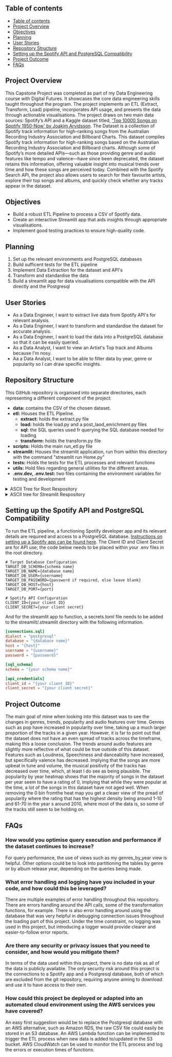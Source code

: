 ## Table of contents

- [Table of contents](#table-of-contents)
- [Project Overview](#project-overview)
- [Objectives](#objectives)
- [Planning](#planning)
- [User Stories](#user-stories)
- [Repository Structure](#repository-structure)
- [Setting up the Spotify API and PostgreSQL Compatibility](#setting-up-the-spotify-api-and-postgresql-compatibility)
- [Project Outcome](#project-outcome)
- [FAQs](#FAQs)

## Project Overview

This Capstone Project was completed as part of my Data Engineering course with Digital Futures. It showcases the core data engineering skills taught throughout the program. The project implements an ETL (Extract, Transform, Load) pipeline, incorporates API usage, and presents the data through actionable visualisations. The project draws on two main data sources: Spotify’s API and a Kaggle dataset titled, ['Top 10000 Songs on Spotify 1950-Now' by Joakim Arvidsson](https://www.kaggle.com/datasets/joebeachcapital/top-10000-spotify-songs-1960-now). The Dataset is a collection of Spotify track information for high-ranking songs from the Australian Recording Industry Association and Billboard Charts. This dataset compiles Spotify track information for high-ranking songs based on the Australian Recording Industry Association and Billboard charts. Although some of Spotify’s more detailed APIs—such as those providing genre and audio features like tempo and valence—have since been deprecated, the dataset retains this information, offering valuable insight into musical trends over time and how these songs are perceived today. Combined with the Spotify Search API, the project also allows users to search for their favourite artists, explore their top songs and albums, and quickly check whether any tracks appear in the dataset.

## Objectives
- Build a robust ETL Pipeline to process a CSV of Spotify data.
- Create an interactive Streamlit app that aids insights through appropriate visualisations.
- Implement good testing practices to ensure high-quality code.

## Planning
1. Set up the relevant environments and PostgreSQL databases
2. Build sufficent tests for the ETL pipeline
3. Implement Data Extraction for the dataset and API's
4. Transform and standardise the data
5. Build a streamlit app for data visualisations compatible with the API directly and the Postgresql

## User Stories
- As a Data Engineer, I want to extract live data from Spotify API's for relevant analysis.
- As a Data Engineer, I want to transform and standardise the dataset for accurate analysis.
- As a Data Engineer, I want to load the data into a PostgreSQL database so that it can be easily queried.
- As a Data Analyst, I want to view an Artist's Top track and Albums because I'm nosy.
- Aa a Data Analyst, I want to be able to filter data by year, genre or popularity so I can draw specific insights.

## Repository Structure
  
This GitHub repository is organised into separate directories, each representing a different component of the project:

- **data:** contains the CSV of the chosen dataset.
- **etl:** Houses the ETL Pipeline.
  - **extract:** holds the extract.py file
  - **load:** holds the load.py and a post_laod_enrichment.py files
  - **sql:** the SQL queries used fr querying the SQL database needed for loading
  - **transform:** holds the transform.py file
- **scripts:** Holds the main run_etl.py file
- **streamlit:** Houses the streamlit application, run from within this directory with the command "streamlit run Home.py"
- **tests:** Holds the tests for the ETL processes and relevant functions
- **utils:** Hold files regarding general utilities for the different areas.
- **.env.dev, .env.test:** two files containing the environment variables for testing and development
<details>
<summary>ASCII Tree for Root Respository</summary>
  
```
config/
├─ env_config.py
├─ db_config.py
data/
├─ raw/
│  ├─ top_10000_1960-now.csv
├─ clean/
│  ├─ transformed_data.csv
etl/
├─ extract/
│  ├─ extract.py
├─ transform/
│  ├─ transform.py
├─ load/
│  ├─ load.py
│  ├─ post_load_enrichment.py
├─ sql/
│  ├─ artists_track_table.sql
│  ├─ genres_by_year.sql
│  ├─ properties_by_year.sql
│  ├─ set_primary_key.sql
scripts/
├─ run_etl.py
streamlit/
tests/
├─ component_tests/
├─ integration_tests/
├─ unit_tests/
├─ run_tests.py
utils/
├─ api_utils.py
├─ transform_utils.py
├─ sql_utils.py
├─ db_utils.py
*.env.test*
*.env.dev*
*.env*
```
Files required by the user to add are marked with *
[Tree maker](https://ascii-tree-generator.com/)

</details>

<details>
  <summary>ASCII tree for Streamlit Respository </summary>

```
.streamlit/
├─ config.toml
├─ *secrets.toml*
app/
├─ home_page/
│  ├─ artist_search.py
├─ page_1/
│  ├─ artist_data.py
│  ├─ artist_top_tracks.py
│  ├─ clean_top_tracks.py
│  ├─ plots.py
├─ page_2/
│  ├─ artist_albums.py
│  ├─ clean_top_album_data.py
│  ├─ dataframes.py
│  ├─ get_track_popularity.py
│  ├─ plots.py
├─ page_3/
│  ├─ artist_songs_dataframe.py
├─ page_4/
│  ├─ genres_by_year.py
│  ├─ plots.py
├─ page_5/
│  ├─ properties_by_year.py
│  ├─ plots.py
├─ sql/
│  ├─ artist_songs_in_top_songs.py
│  ├─ genres_by_year.py
│  ├─ features_by_year.py
|  utils/
│  ├─ api_utils.py
│  ├─ sql_utils.py
├─ page_1_output.py
├─ page_2_output.py
├─ page_3_output.py
├─ page_4_output.py
├─ page_5_output.py
pages/
├─ 1_Artist_Top_Tracks.py
├─ 2_Artist_Albums.py
├─ 3_Top_Songs.py
├─ 4_Genre_Trends.py
├─ 5_Track_Feature_Trends.py
Home.py
```
Files required by the user to add are marked with *
[Tree maker](https://ascii-tree-generator.com/)
</details>

## Setting up the Spotify API and PostgreSQL Compatibility

To run the ETL pipeline, a functioning Spotify developer app and its relevant details are required and access to a PostgreSQL database. [Instructions on setting up a Spotify app can be found here](https://developer.spotify.com/documentation/web-api). The Client ID and Client Secret are for API use; the code below needs to be placed within your .env files in the root directory.

```env
# Target Database Configuration
TARGET_DB_SCHEMA={schema name}
TARGET_DB_NAME={database name}
TARGET_DB_USER={username}
TARGET_DB_PASSWORD={password if required, else leave blank}
TARGET_DB_HOST={host}
TARGET_DB_PORT={port}

# Spotify API Configuration
CLIENT_ID={your client ID}
CLIENT_SECRET={your client secret}
```
And for the streamlit app to function, a secrets.toml file needs to be added to the streamlit/.streamlit directory with the following information.
```toml
[connections.sql]
dialect = "postgresql"
database = "{database name}"
host = "{host}"
username = "{username}"
password = "{password}"

[sql_schema]
schema = "{your schema name}"

[api_credentials]
client_id = "{your client ID}"
client_secret = "{your client secret}"
```

## Project Outcome
The main goal of mine when looking into this dataset was to see the changes in genres, trends, popularity and audio features over time. Genres such as pop have increased in popularity over time, taking up a much larger proportion of the tracks in a given year. However, it is far to point out that the dataset does not have an even spread of tracks across the timeframe, making this a loose conclusion. The trends around audio features are slightly more reflective of what could be true outside of this dataset. Features such as Loudness, Speechiness and danceability have increased, but specifically valence has decreased. Implying that the songs are more upbeat in tune and volume, the musical positivity of the tracks has decreased over time, which, at least I do see as being plausible. The popularity by year heatmap shows that the majority of songs in the dataset per year seem to have a rating of 0, implying that while they were popular at the time, a lot of the songs in this dataset have not aged well. When removing the 0 bin fromthe heat map you get a cleaer view of the pread of popularity where the rating that has the highest density being around 1-10 and 61-70 in the year s around 2010, where most of the data is, so some of the tracks still seem to be holding on.

## FAQs

### How would you optimise query execution and performance if the dataset continues to increase?
For query performance, the use of views such as my genres_by_year view is helpful. Other options could be to look into partitioning the tables by genre or by album release year, depending on the queries being made.
### What error handling and logging have you included in your code, and how could this be leveraged?
There are multiple examples of error handling throughout this repository. There are errors handling around the API calls, some of the transformation functions, for example. There is also error handling around using the database that was very helpful in debugging connection issues throughout the loading part of this project. Under the time constraint, no logging was used in this project, but introducing a logger would provide clearer and easier-to-follow error reports.
### Are there any security or privacy issues that you need to consider, and how would you mitigate them?
In terms of the data used within this project, there is no data risk as all of the data is publicly available. The only security risk around this project is the connections to a Spotify app and a Postgresql database, both of which are excluded from the git repository, requiring anyone aiming to download and use it to have access to their own.
### How could this project be deployed or adapted into an automated cloud environment using the AWS services you have covered?
An easy first suggestion would be to replace the Postgresql database with an AWS alternative, such as Amazon RDS, the raw CSV file could easily be stored in an S3 database. An AWS Lambda function can be implemented to trigger the ETL process when new data is added to/updated in the S3 bucket. AWS CloudWatch can be used to monitor the ETL process and log the errors or execution times of functions.
